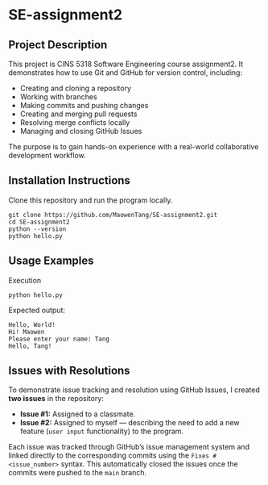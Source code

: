 # SE-assignment2

## Project Description
This project is CINS 5318 Software Engineering course assignment2.
It demonstrates how to use Git and GitHub for version control, including:
- Creating and cloning a repository
- Working with branches
- Making commits and pushing changes
- Creating and merging pull requests
- Resolving merge conflicts locally
- Managing and closing GitHub Issues

The purpose is to gain hands-on experience with a real-world collaborative development workflow.

## Installation Instructions
Clone this repository and run the program locally.

    git clone https://github.com/MaowenTang/SE-assignment2.git
    cd SE-assignment2
    python --version
    python hello.py

## Usage Examples
Execution

    python hello.py

Expected output:

    Hello, World!
    Hi! Maowen
    Please enter your name: Tang
    Hello, Tang!

## Issues with Resolutions
To demonstrate issue tracking and resolution using GitHub Issues, I created **two issues** in the repository:

- **Issue #1:** Assigned to a classmate.
- **Issue #2:** Assigned to myself — describing the need to add a new feature (`user input` functionality) to the program.

Each issue was tracked through GitHub’s issue management system and linked directly to the corresponding commits using the `Fixes #<issue_number>` syntax. This automatically closed the issues once the commits were pushed to the `main` branch.
